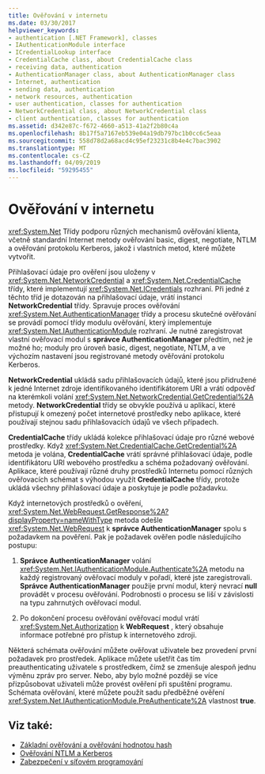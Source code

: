 ```yaml
---
title: Ověřování v internetu
ms.date: 03/30/2017
helpviewer_keywords:
- authentication [.NET Framework], classes
- IAuthenticationModule interface
- ICredentialLookup interface
- CredentialCache class, about CredentialCache class
- receiving data, authentication
- AuthenticationManager class, about AuthenticationManager class
- Internet, authentication
- sending data, authentication
- network resources, authentication
- user authentication, classes for authentication
- NetworkCredential class, about NetworkCredential class
- client authentication, classes for authentication
ms.assetid: d342e87c-f672-4660-a513-41a2f2b80c4a
ms.openlocfilehash: 8b17f5a7167eb539e04a19db797bc1b0cc6c5eaa
ms.sourcegitcommit: 558d78d2a68acd4c95ef23231c8b4e4c7bac3902
ms.translationtype: MT
ms.contentlocale: cs-CZ
ms.lasthandoff: 04/09/2019
ms.locfileid: "59295455"
---
```

# <a name="internet-authentication"></a>Ověřování v internetu
<xref:System.Net> Třídy podporu různých mechanismů ověřování klienta, včetně standardní Internet metody ověřování basic, digest, negotiate, NTLM a ověřování protokolu Kerberos, jakož i vlastních metod, které můžete vytvořit.  
  
 Přihlašovací údaje pro ověření jsou uloženy v <xref:System.Net.NetworkCredential> a <xref:System.Net.CredentialCache> třídy, které implementují <xref:System.Net.ICredentials> rozhraní. Při jedné z těchto tříd je dotazován na přihlašovací údaje, vrátí instanci **NetworkCredential** třídy. Spravuje proces ověřování <xref:System.Net.AuthenticationManager> třídy a procesu skutečné ověřování se provádí pomocí třídy modulu ověřování, který implementuje <xref:System.Net.IAuthenticationModule> rozhraní. Je nutné zaregistrovat vlastní ověřovací modul s **správce AuthenticationManager** předtím, než je možné ho; moduly pro úroveň basic, digest, negotiate, NTLM, a ve výchozím nastavení jsou registrované metody ověřování protokolu Kerberos.  
  
 **NetworkCredential** ukládá sadu přihlašovacích údajů, které jsou přidružené k jedné Internet zdroje identifikovaného identifikátorem URI a vrátí odpověď na kterémkoli volání <xref:System.Net.NetworkCredential.GetCredential%2A> metody. **NetworkCredential** třídy se obvykle používá u aplikací, které přistupují k omezený počet internetové prostředky nebo aplikace, které používají stejnou sadu přihlašovacích údajů ve všech případech.  
  
 **CredentialCache** třídy ukládá kolekce přihlašovací údaje pro různé webové prostředky. Když <xref:System.Net.CredentialCache.GetCredential%2A> metoda je volána, **CredentialCache** vrátí správné přihlašovací údaje, podle identifikátoru URI webového prostředku a schéma požadovaný ověřování. Aplikace, které používají různé druhy prostředků Internetu pomocí různých ověřovacích schémat s výhodou využít **CredentialCache** třídy, protože ukládá všechny přihlašovací údaje a poskytuje je podle požadavku.  
  
 Když internetových prostředků o ověření, <xref:System.Net.WebRequest.GetResponse%2A?displayProperty=nameWithType> metoda odešle <xref:System.Net.WebRequest> k **správce AuthenticationManager** spolu s požadavkem na pověření. Pak je požadavek ověřen podle následujícího postupu:  
  
1. **Správce AuthenticationManager** volání <xref:System.Net.IAuthenticationModule.Authenticate%2A> metodu na každý registrovaný ověřovací moduly v pořadí, které jste zaregistrovali. **Správce AuthenticationManager** použije první modul, který nevrací **null** provádět v procesu ověřování. Podrobnosti o procesu se liší v závislosti na typu zahrnutých ověřovací modul.  
  
2. Po dokončení procesu ověřování ověřovací modul vrátí <xref:System.Net.Authorization> k **WebRequest** , který obsahuje informace potřebné pro přístup k internetového zdroji.  
  
 Některá schémata ověřování můžete ověřovat uživatele bez provedení první požadavek pro prostředek. Aplikace můžete ušetřit čas tím preauthenticating uživatele s prostředkem, čímž se zmenšuje alespoň jednu výměnu zpráv pro server. Nebo, aby bylo možné později se více přizpůsobovat uživateli může provést ověření při spuštění programu. Schémata ověřování, které můžete použít sadu předběžné ověření <xref:System.Net.IAuthenticationModule.PreAuthenticate%2A> vlastnost **true**.  
  
## <a name="see-also"></a>Viz také:

- [Základní ověřování a ověřování hodnotou hash](../../../docs/framework/network-programming/basic-and-digest-authentication.md)
- [Ověřování NTLM a Kerberos](../../../docs/framework/network-programming/ntlm-and-kerberos-authentication.md)
- [Zabezpečení v síťovém programování](../../../docs/framework/network-programming/security-in-network-programming.md)
